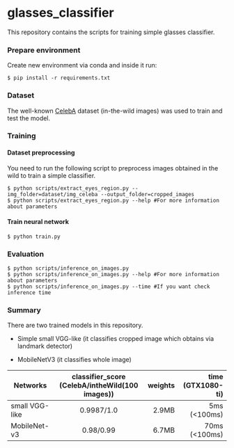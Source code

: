 # glasses_classifier
This repository contains the scripts for training simple glasses classifier.

### Prepare environment
Create new environment via conda and inside it run:
```
$ pip install -r requirements.txt
```

### Dataset
The well-known [CelebA](http://mmlab.ie.cuhk.edu.hk/projects/CelebA.html) dataset 
(in-the-wild images) was used to train and test the model.

### Training
#### Dataset preprocessing
You need to run the following script to preprocess images 
obtained in the wild to train a simple classifier.
```
$ python scripts/extract_eyes_region.py --img_folder=dataset/img_celeba --output_folder=cropped_images
$ python scripts/extract_eyes_region.py --help #For more information about parameters
```
#### Train neural network
```
$ python train.py
```

### Evaluation
```
$ python scripts/inference_on_images.py
$ python scripts/inference_on_images.py --help #For more information about parameters
$ python scripts/inference_on_images.py --time #If you want check inference time
```

### Summary
There are two trained models in this repository. 

- Simple small VGG-like (it classifies cropped image which obtains via landmark detector)
+ MobileNetV3 (it classifies whole image)

| Networks      |classifier_score (CelebA/intheWild(100 images))| weights  | time (GTX1080-ti) |
| ------------- |:-------------:| -----:|  -----:|
| small VGG-like      | 0.9987/1.0 | 2.9MB |  5ms (<100ms)|
| MobileNet-v3  | 0.98/0.99      |  6.7MB |   70ms (<100ms)|